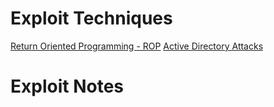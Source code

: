 <!-- TITLE: Exploits -->
<!-- SUBTITLE: A quick summary of Exploits -->

# Exploit Techniques
[Return Oriented Programming - ROP](/rop)
[Active Directory Attacks](/ADAttacks)
# Exploit Notes